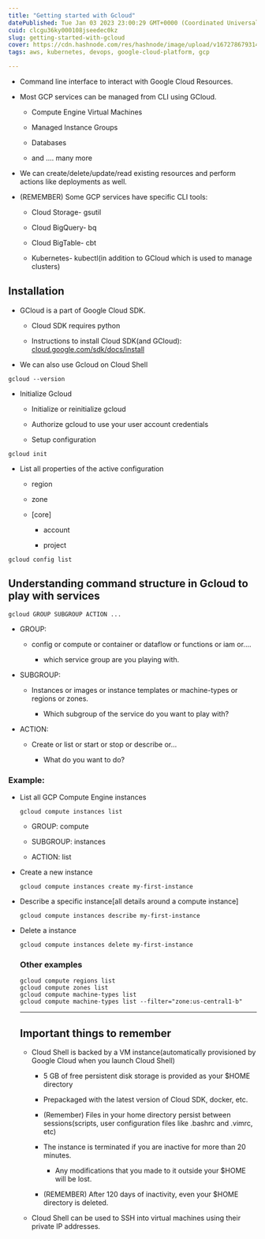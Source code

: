 ```yaml
---
title: "Getting started with Gcloud"
datePublished: Tue Jan 03 2023 23:00:29 GMT+0000 (Coordinated Universal Time)
cuid: clcgu36ky000108jseedec0kz
slug: getting-started-with-gcloud
cover: https://cdn.hashnode.com/res/hashnode/image/upload/v1672786793141/6651d887-f9bf-43ca-acfb-2c73c3f25d81.jpeg
tags: aws, kubernetes, devops, google-cloud-platform, gcp

---
```


* Command line interface to interact with Google Cloud Resources.
    
* Most GCP services can be managed from CLI using GCloud.
    
    * Compute Engine Virtual Machines
        
    * Managed Instance Groups
        
    * Databases
        
    * and .... many more
        
* We can create/delete/update/read existing resources and perform actions like deployments as well.
    
* (REMEMBER) Some GCP services have specific CLI tools:
    
    * Cloud Storage- gsutil
        
    * Cloud BigQuery- bq
        
    * Cloud BigTable- cbt
        
    * Kubernetes- kubectl(in addition to GCloud which is used to manage clusters)
        

## Installation

* GCloud is a part of Google Cloud SDK.
    
    * Cloud SDK requires python
        
    * Instructions to install Cloud SDK(and GCloud): [cloud.google.com/sdk/docs/install](http://cloud.google.com/sdk/docs/install)
        
* We can also use Gcloud on Cloud Shell
    

```plaintext
gcloud --version
```

* Initialize Gcloud
    
    * Initialize or reinitialize gcloud
        
    * Authorize gcloud to use your user account credentials
        
    * Setup configuration
        

```plaintext
gcloud init
```

* List all properties of the active configuration
    
    * region
        
    * zone
        
    * \[core\]
        
        * account
            
        * project
            

```plaintext
gcloud config list
```

## Understanding command structure in Gcloud to play with services

```plaintext
gcloud GROUP SUBGROUP ACTION ...
```

* GROUP:
    
    * config or compute or container or dataflow or functions or iam or....
        
        * which service group are you playing with.
            
* SUBGROUP:
    
    * Instances or images or instance templates or machine-types or regions or zones.
        
        * Which subgroup of the service do you want to play with?
            
* ACTION:
    
    * Create or list or start or stop or describe or...
        
        * What do you want to do?
            

### Example:

* List all GCP Compute Engine instances
    
    ```plaintext
    gcloud compute instances list
    ```
    
    * GROUP: compute
        
    * SUBGROUP: instances
        
    * ACTION: list
        
* Create a new instance
    
    ```plaintext
    gcloud compute instances create my-first-instance 
    ```
    
* Describe a specific instance\[all details around a compute instance\]
    
    ```plaintext
    gcloud compute instances describe my-first-instance
    ```
    
* Delete a instance
    
    ```plaintext
    gcloud compute instances delete my-first-instance
    ```
    
    ### Other examples
    
    ```plaintext
    gcloud compute regions list
    gcloud compute zones list
    gcloud compute machine-types list
    gcloud compute machine-types list --filter="zone:us-central1-b"
    ```
    
    ---
    
    ## Important things to remember
    
    * Cloud Shell is backed by a VM instance(automatically provisioned by Google Cloud when you launch Cloud Shell)
        
        * 5 GB of free persistent disk storage is provided as your $HOME directory
            
        * Prepackaged with the latest version of Cloud SDK, docker, etc.
            
        * (Remember) Files in your home directory persist between sessions(scripts, user configuration files like .bashrc and .vimrc, etc)
            
        * The instance is terminated if you are inactive for more than 20 minutes.
            
            * Any modifications that you made to it outside your $HOME will be lost.
                
        * (REMEMBER) After 120 days of inactivity, even your $HOME directory is deleted.
            
    * Cloud Shell can be used to SSH into virtual machines using their private IP addresses.